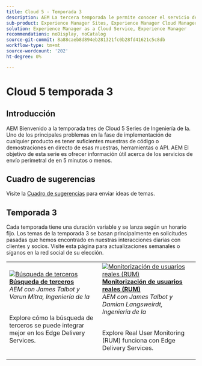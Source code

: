 ```yaml
---
title: Cloud 5 - Temporada 3
description: AEM La tercera temporada le permite conocer el servicio de entrega de Edge a través de entrevistas en profundidad con expertos que han trabajado en proyectos complicados
sub-product: Experience Manager Sites, Experience Manager Cloud Manager, Experience Manager Assets
solution: Experience Manager as a Cloud Service, Experience Manager
recommendations: noDisplay, noCatalog
source-git-commit: 8a88caeb8d894eb281321fc0b28fd41621c5c8db
workflow-type: tm+mt
source-wordcount: '202'
ht-degree: 0%

---
```



# Cloud 5 temporada 3

## Introducción

AEM Bienvenido a la temporada tres de Cloud 5 Series de Ingeniería de la. Uno de los principales problemas en la fase de implementación de cualquier producto es tener suficientes muestras de código o demostraciones en directo de esas muestras, herramientas o API. AEM El objetivo de esta serie es ofrecer información útil acerca de los servicios de envío perimetral de en 5 minutos o menos.

## Cuadro de sugerencias

Visite la [Cuadro de sugerencias](https://forms.office.com/r/74P5Xz4UH0) para enviar ideas de temas.

## Temporada 3

Cada temporada tiene una duración variable y se lanza según un horario fijo. Los temas de la temporada 3 se basan principalmente en solicitudes pasadas que hemos encontrado en nuestras interacciones diarias con clientes y socios. Visite esta página para actualizaciones semanales o síganos en la red social de su elección.

<table>
    <tr>
        <td>
            <a href="./season-3/cloud5-3rd-party-search.md">
                <img alt="Búsqueda de terceros" src="https://video.tv.adobe.com/v/3427040?format=jpeg"/>
            </a>
            <div>
                <a href="./season-3/cloud5-3rd-party-search.md">
                <strong>Búsqueda de terceros</strong></a>        
                <br/><em>AEM con James Talbot y Varun Mitra, Ingeniería de la</em>
            </div>
            <p>
                <br/>
                Explore cómo la búsqueda de terceros se puede integrar mejor en los Edge Delivery Services.
            </p>
        </td>   
        <td>
            <a href="./season-3/cloud5-rum.md">
                <img alt="Monitorización de usuarios reales (RUM)" src="https://video.tv.adobe.com/v/3427495?format=jpeg"/>
            </a>
            <div>
                <a href="./season-3/cloud5-rum.md">
                <strong>Monitorización de usuarios reales (RUM)</strong></a>        
                <br/><em>AEM con James Talbot y Damian Langsweirdt, Ingeniería de la</em>
            </div>
            <p>
                <br/>
                Explore Real User Monitoring (RUM) funciona con Edge Delivery Services.
            </p>
        </td>   
         <td>           
         </td> 
  </tr>  
</table>
